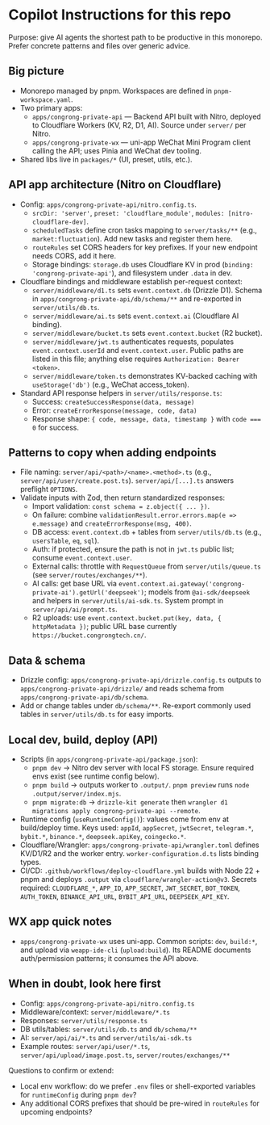 # Copilot Instructions for this repo

Purpose: give AI agents the shortest path to be productive in this monorepo. Prefer concrete patterns and files over generic advice.

## Big picture
- Monorepo managed by pnpm. Workspaces are defined in `pnpm-workspace.yaml`.
- Two primary apps:
  - `apps/congrong-private-api` — Backend API built with Nitro, deployed to Cloudflare Workers (KV, R2, D1, AI). Source under `server/` per Nitro.
  - `apps/congrong-private-wx` — uni-app WeChat Mini Program client calling the API; uses Pinia and WeChat dev tooling.
- Shared libs live in `packages/*` (UI, preset, utils, etc.).

## API app architecture (Nitro on Cloudflare)
- Config: `apps/congrong-private-api/nitro.config.ts`.
  - `srcDir: 'server'`, `preset: 'cloudflare_module'`, `modules: [nitro-cloudflare-dev]`.
  - `scheduledTasks` define cron tasks mapping to `server/tasks/**` (e.g., `market:fluctuation`). Add new tasks and register them here.
  - `routeRules` set CORS headers for key prefixes. If your new endpoint needs CORS, add it here.
  - Storage bindings: `storage.db` uses Cloudflare KV in prod (`binding: 'congrong-private-api'`), and filesystem under `.data` in dev.
- Cloudflare bindings and middleware establish per-request context:
  - `server/middleware/d1.ts` sets `event.context.db` (Drizzle D1). Schema in `apps/congrong-private-api/db/schema/**` and re-exported in `server/utils/db.ts`.
  - `server/middleware/ai.ts` sets `event.context.ai` (Cloudflare AI binding).
  - `server/middleware/bucket.ts` sets `event.context.bucket` (R2 bucket).
  - `server/middleware/jwt.ts` authenticates requests, populates `event.context.userId` and `event.context.user`. Public paths are listed in this file; anything else requires `Authorization: Bearer <token>`.
  - `server/middleware/token.ts` demonstrates KV-backed caching with `useStorage('db')` (e.g., WeChat access_token).
- Standard API response helpers in `server/utils/response.ts`:
  - Success: `createSuccessResponse(data, message)`
  - Error: `createErrorResponse(message, code, data)`
  - Response shape: `{ code, message, data, timestamp }` with `code === 0` for success.

## Patterns to copy when adding endpoints
- File naming: `server/api/<path>/<name>.<method>.ts` (e.g., `server/api/user/create.post.ts`). `server/api/[...].ts` answers preflight `OPTIONS`.
- Validate inputs with Zod, then return standardized responses:
  - Import validation: `const schema = z.object({ ... })`.
  - On failure: combine `validationResult.error.errors.map(e => e.message)` and `createErrorResponse(msg, 400)`.
  - DB access: `event.context.db` + tables from `server/utils/db.ts` (e.g., `usersTable`, `eq`, `sql`).
  - Auth: if protected, ensure the path is not in `jwt.ts` public list; consume `event.context.user`.
  - External calls: throttle with `RequestQueue` from `server/utils/queue.ts` (see `server/routes/exchanges/**`).
  - AI calls: get base URL via `event.context.ai.gateway('congrong-private-ai').getUrl('deepseek')`; models from `@ai-sdk/deepseek` and helpers in `server/utils/ai-sdk.ts`. System prompt in `server/api/ai/prompt.ts`.
  - R2 uploads: use `event.context.bucket.put(key, data, { httpMetadata })`; public URL base currently `https://bucket.congrongtech.cn/`.

## Data & schema
- Drizzle config: `apps/congrong-private-api/drizzle.config.ts` outputs to `apps/congrong-private-api/drizzle/` and reads schema from `apps/congrong-private-api/db/schema`.
- Add or change tables under `db/schema/**`. Re-export commonly used tables in `server/utils/db.ts` for easy imports.

## Local dev, build, deploy (API)
- Scripts (in `apps/congrong-private-api/package.json`):
  - `pnpm dev` → Nitro dev server with local FS storage. Ensure required envs exist (see runtime config below).
  - `pnpm build` → outputs worker to `.output/`. `pnpm preview` runs `node .output/server/index.mjs`.
  - `pnpm migrate:db` → `drizzle-kit generate` then `wrangler d1 migrations apply congrong-private-api --remote`.
- Runtime config (`useRuntimeConfig()`): values come from env at build/deploy time. Keys used: `appId`, `appSecret`, `jwtSecret`, `telegram.*`, `bybit.*`, `binance.*`, `deepseek.apiKey`, `coingecko.*`.
- Cloudflare/Wrangler: `apps/congrong-private-api/wrangler.toml` defines KV/D1/R2 and the worker entry. `worker-configuration.d.ts` lists binding types.
- CI/CD: `.github/workflows/deploy-cloudflare.yml` builds with Node 22 + pnpm and deploys `.output` via `cloudflare/wrangler-action@v3`. Secrets required: `CLOUDFLARE_*`, `APP_ID`, `APP_SECRET`, `JWT_SECRET`, `BOT_TOKEN`, `AUTH_TOKEN`, `BINANCE_API_URL`, `BYBIT_API_URL`, `DEEPSEEK_API_KEY`.

## WX app quick notes
- `apps/congrong-private-wx` uses uni-app. Common scripts: `dev`, `build:*`, and upload via `weapp-ide-cli` (`upload:build`). Its README documents auth/permission patterns; it consumes the API above.

## When in doubt, look here first
- Config: `apps/congrong-private-api/nitro.config.ts`
- Middleware/context: `server/middleware/*.ts`
- Responses: `server/utils/response.ts`
- DB utils/tables: `server/utils/db.ts` and `db/schema/**`
- AI: `server/api/ai/*.ts` and `server/utils/ai-sdk.ts`
- Example routes: `server/api/user/*.ts`, `server/api/upload/image.post.ts`, `server/routes/exchanges/**`

Questions to confirm or extend:
- Local env workflow: do we prefer `.env` files or shell-exported variables for `runtimeConfig` during `pnpm dev`?
- Any additional CORS prefixes that should be pre-wired in `routeRules` for upcoming endpoints?